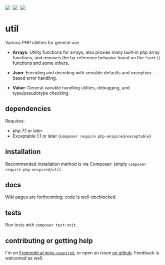 ![](https://img.shields.io/github/release/php-enspired/util.svg)  ![](https://img.shields.io/badge/PHP-7.1-blue.svg?colorB=8892BF)  ![](https://img.shields.io/badge/license-GPL_3.0_only-blue.svg)

util
====

Various PHP utilities for general use.

* **Arrays**: Utility functions for arrays; also proxies many built-in php array functions, and removes the by-reference behavior found on the `*sort()` functions and some others.

* **Json**: Encoding and decoding with sensible defaults and exception-based error handling.

* **Value**: General variable handling utilties, debugging, and type/pseudotype checking.

dependencies
------------

Requires:

* php 7.1 or later
* Exceptable 1.1 or later (`composer require php-enspired/exceptable`)

installation
------------

Recommended installation method is via Composer: simply `composer require php-enspired/util`.

docs
----

Wiki pages are forthcoming; code is well-docblocked.

tests
-----

Run tests with `composer test:unit`.

contributing or getting help
----------------------------

I'm on [Freenode at `#php-enspired`](http://webchat.freenode.net?channels=%23php-enspired&uio=d4), or open an issue [on github](https://github.com/php-enspired/util/issues).  Feedback is welcomed as well.
